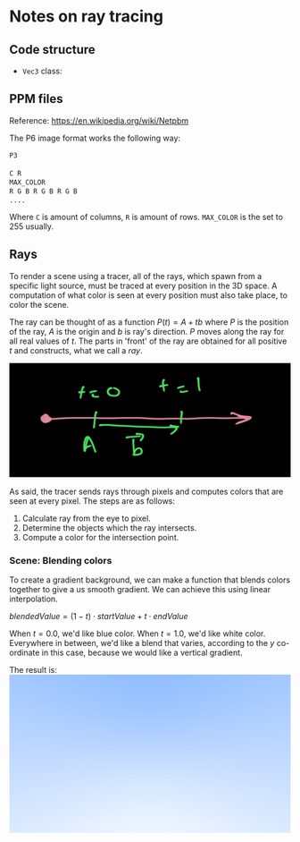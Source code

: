 # Notes on ray tracing

## Code structure
- `Vec3` class: 

## PPM files
Reference: https://en.wikipedia.org/wiki/Netpbm

The P6 image format works the following way:

```
P3 

C R
MAX_COLOR
R G B R G B R G B
....
```

Where `C` is amount of columns, `R` is amount of rows. `MAX_COLOR` is the set to 255 usually.

## Rays
To render a scene using a tracer, all of the rays, which spawn from a specific light source, must be traced at every position in the 3D space. A computation of what color is seen at every position must also take place, to color the scene.

The ray can be thought of as a function $P(t) = A + tb$ where $P$ is the position of the ray, $A$ is the origin and $b$ is ray's direction. $P$ moves along the ray for all real values of $t$. The parts in 'front' of the ray are obtained for all positive $t$ and constructs, what we call a _ray_.

![](./figures/lerp.png)

As said, the tracer sends rays through pixels and computes colors that are seen at every pixel. The steps are as follows:

1. Calculate ray from the eye to pixel.
2. Determine the objects which the ray intersects.
3. Compute a color for the intersection point.


### Scene: Blending colors 
To create a gradient background, we can make a function that blends colors together to give a us smooth gradient. We can achieve this using linear interpolation.

$blendedValue = (1 - t) \cdot startValue + t \cdot endValue$

When $t = 0.0$, we'd like blue color. When $t = 1.0$, we'd like white color. Everywhere in between, we'd like a blend that varies, according to the $y$ co-ordinate in this case, because we would like a vertical gradient.

The result is:
![](./figures/ray_gradient_lerp.png)
